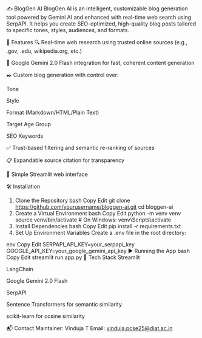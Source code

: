 ✍️ BlogGen AI
BlogGen AI is an intelligent, customizable blog generation tool powered by Gemini AI and enhanced with real-time web search using SerpAPI. It helps you create SEO-optimized, high-quality blog posts tailored to specific tones, styles, audiences, and formats.


🚀 Features
🔍 Real-time web research using trusted online sources (e.g., .gov, .edu, wikipedia.org, etc.)

🧠 Google Gemini 2.0 Flash integration for fast, coherent content generation

✒️ Custom blog generation with control over:

Tone

Style

Format (Markdown/HTML/Plain Text)

Target Age Group

SEO Keywords

✅ Trust-based filtering and semantic re-ranking of sources

📋 Expandable source citation for transparency

📎 Simple Streamlit web interface

🛠️ Installation
1. Clone the Repository
bash
Copy
Edit
git clone https://github.com/yourusername/bloggen-ai.git
cd bloggen-ai
2. Create a Virtual Environment
bash
Copy
Edit
python -m venv venv
source venv/bin/activate   # On Windows: venv\Scripts\activate
3. Install Dependencies
bash
Copy
Edit
pip install -r requirements.txt
4. Set Up Environment Variables
Create a .env file in the root directory:

env
Copy
Edit
SERPAPI_API_KEY=your_serpapi_key
GOOGLE_API_KEY=your_google_gemini_api_key
▶️ Running the App
bash
Copy
Edit
streamlit run app.py
🧪 Tech Stack
Streamlit

LangChain

Google Gemini 2.0 Flash

SerpAPI

Sentence Transformers for semantic similarity

scikit-learn for cosine similarity






📬 Contact
Maintainer: Vinduja T
Email: vinduja.pcse25@diat.ac.in

